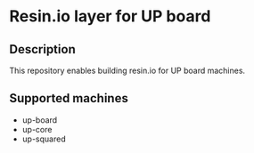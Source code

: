 # Resin.io layer for UP board

## Description
This repository enables building resin.io for UP board machines.

## Supported machines
* up-board
* up-core
* up-squared
